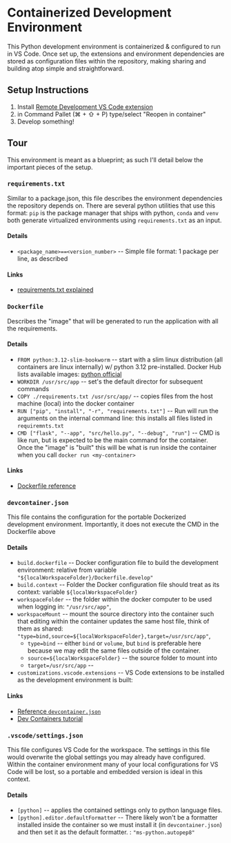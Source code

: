 # Containerized Development Environment

This Python development environment is containerized & configured to run in VS Code. Once set up, the extensions and environment dependencies are stored as configuration files within the repository, making sharing and building atop simple and straightforward.

## Setup Instructions

1. Install [Remote Development VS Code extension](https://marketplace.visualstudio.com/items?itemName=ms-vscode-remote.vscode-remote-extensionpack)
2. in Command Pallet (⌘ + ⇧ + P) type/select "Reopen in container"
3. Develop something!

## Tour

This environment is meant as a blueprint; as such I'll detail below the important pieces of the setup.

### `requirements.txt`

Similar to a package.json, this file describes the environment dependencies the repository depends on. There are several python utilities that use this format: `pip` is the package manager that ships with python, `conda` and `venv` both generate virtualized environments using `requirements.txt` as an input.

#### Details

- `<package_name>==<version_number>` -- Simple file format: 1 package per line, as described

#### Links
- [requirements.txt explained](https://www.freecodecamp.org/news/python-requirementstxt-explained/)

### `Dockerfile`

Describes the "image" that will be generated to run the application with all the requirements.

#### Details
- `FROM python:3.12-slim-bookworm` -- start with a slim linux distribution (all containers are linux internally) w/ python 3.12 pre-installed. Docker Hub lists available images: [python official](https://hub.docker.com/_/python/)
- `WORKDIR /usr/src/app` -- set's the default director for subsequent commands
- `COPY ./requirements.txt /usr/src/app/` -- copies files from the host machine (local) into the docker container
- `RUN ["pip", "install", "-r", "requirements.txt"]` -- Run will run the arguments on the internal command line: this installs all files listed in `requiremnts.txt`
- `CMD ["flask", "--app", "src/hello.py", "--debug", "run"]` -- CMD is like run, but is expected to be the main command for the container. Once the "image" is "built" this will be what is run inside the container when you call `docker run <my-container>`

#### Links

- [Dockerfile reference](https://docs.docker.com/engine/reference/builder)

### `devcontainer.json`

This file contains the configuration for the portable Dockerized development environment. Importantly, it does not execute the CMD in the Dockerfile above

#### Details

- `build.dockerfile` -- Docker configuration file to build the development environment: relative from variable `"${localWorkspaceFolder}/Dockerfile.develop"`
- `build.context` -- Folder the Docker configuration file should treat as its context: variable `${localWorkspaceFolder}`
- `workspaceFolder` -- the folder within the docker computer to be used when logging in: `"/usr/src/app"`,
- `workspaceMount` -- mount the source directory into the container such that editing within the container updates the same host file, think of them as shared: `"type=bind,source=${localWorkspaceFolder},target=/usr/src/app"`,
    - `type=bind` -- either `bind` or `volume`, but `bind` is preferable here because we may edit the same files outside of the container.
    - `source=${localWorkspaceFolder}` -- the source folder to mount into
    - `target=/usr/src/app` --
- `customizations.vscode.extensions` -- VS Code extensions to be installed as the development environment is built:

#### Links
- [Reference `devcontainer.json`](https://containers.dev/implementors/json_reference/)
- [Dev Containers tutorial](https://code.visualstudio.com/docs/devcontainers/tutorial)

### `.vscode/settings.json`

This file configures VS Code for the workspace.
The settings in this file would overwrite the global settings you may already have configured.
Within the container environment many of your local configurations for VS Code will be lost, so a portable and embedded version is ideal in this context.

#### Details

- `[python]` -- applies the contained settings only to python language files.
- `[python].editor.defaultFormatter` -- There likely won't be a formatter installed inside the container so we must install it (in `devcontainer.json`) and then set it as the default formatter. : `"ms-python.autopep8"`
